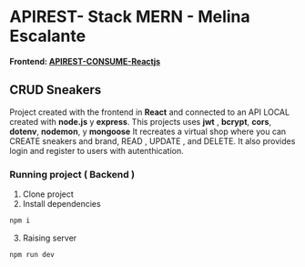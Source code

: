 # APIREST- Stack MERN - Melina Escalante
**Frontend: [APIREST-CONSUME-Reactjs](https://github.com/melinaescalante/APIREST-Consume-Reactjs.git)**
## CRUD Sneakers
Project created with the frontend in **React** and connected to an API LOCAL created with **node.js** y **express**.
This projects uses **jwt** , **bcrypt**, **cors**, **dotenv**, **nodemon**, y **mongoose**
It recreates a virtual shop where you can CREATE sneakers and brand, READ , UPDATE , and DELETE. It also provides login and register to users with autenthication.

### Running project  ( Backend )
1. Clone project
2. Install dependencies
```bash
npm i
```
3. Raising server
```bash
npm run dev
```

